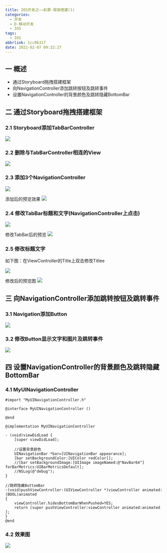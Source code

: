 ```yaml
---
title: IOS开发之——彩票-框架搭建(1)
categories:
  - 开发
  - D-移动开发
  - IOS
tags:
  - IOS
abbrlink: 1cc06317
date: 2022-02-07 09:32:27
---
```

## 一 概述

* 通过Storyboard拖拽搭建框架
* 向NavigationController添加跳转按钮及跳转事件
* 设置NavigationController的背景颜色及跳转隐藏BottomBar

<!--more-->

## 二 通过Storyboard拖拽搭建框架

### 2.1 Storyboard添加TabBarController

![][1]

### 2.2 删除与TabBarController相连的View
![][2]

### 2.3 添加3个NavigationController
![][3]

添加后的预览效果
![][4]

### 2.4 修改TabBar标题和文字(NavigationController上点击)
![][5]

修改TabBar后的预览
![][6]

### 2.5 修改标题文字

如下图：在ViewController的Title上双击修改Titlee

![][7]

修改后的预览图
![][8]

## 三 向NavigationController添加跳转按钮及跳转事件

### 3.1 Navigation添加Button
![][9]

### 3.2 修改Button显示文字和图片及跳转事件
![][10]

## 四 设置NavigationController的背景颜色及跳转隐藏BottomBar

### 4.1 MyUINavigationController

```
#import "MyUINavigationController.h"

@interface MyUINavigationController ()

@end

@implementation MyUINavigationController

- (void)viewDidLoad {
    [super viewDidLoad];
    
    //设置背景颜色
    UINavigationBar *bar=[UINavigationBar appearance];
    [bar setBackgroundColor:[UIColor redColor]];
    //[bar setBackgroundImage:[UIImage imageNamed:@"NavBar64"] forBarMetrics:UIBarMetricsDefault];
    //NSLog(@"debug");
}

//跳转隐藏BottomBar
-(void)pushViewController:(UIViewController *)viewController animated:(BOOL)animated
{
    viewController.hidesBottomBarWhenPushed=YES;
    return [super pushViewController:viewController animated:animated ];
}
@end
```

### 4.2 效果图
![][11]




[1]:https://cdn.staticaly.com/gh/PGzxc/CDN/master/blog-ios/ios-caipiao-struct-tabbarcontroller.png
[2]:https://cdn.staticaly.com/gh/PGzxc/CDN/master/blog-ios/ios-caipiao-struct-tabbarcontroller-remove-view.png
[3]:https://cdn.staticaly.com/gh/PGzxc/CDN/master/blog-ios/ios-caipiao-struct-navigation-add.png
[4]:https://cdn.staticaly.com/gh/PGzxc/CDN/master/blog-ios/ios-caipiao-struct-navigation-add-preview.png
[5]:https://cdn.staticaly.com/gh/PGzxc/CDN/master/blog-ios/ios-caipiao-struct-tabbar-item-modify.png
[6]:https://cdn.staticaly.com/gh/PGzxc/CDN/master/blog-ios/ios-caipiao-struct-tabbar-item-modify-preview.png
[7]:https://cdn.staticaly.com/gh/PGzxc/CDN/master/blog-ios/ios-caipiao-struct-modify-title.png
[8]:https://cdn.staticaly.com/gh/PGzxc/CDN/master/blog-ios/ios-caipiao-struct-modify-title-preview.gif
[9]:https://cdn.staticaly.com/gh/PGzxc/CDN/master/blog-ios/ios-caipiao-struct-navgation-button.png
[10]:https://cdn.staticaly.com/gh/PGzxc/CDN/master/blog-ios/ios-caipiao-struct-navgation-button-event.png
[11]:https://cdn.staticaly.com/gh/PGzxc/CDN/master/blog-ios/ios-caipiao-struct-navgation-define.gif
